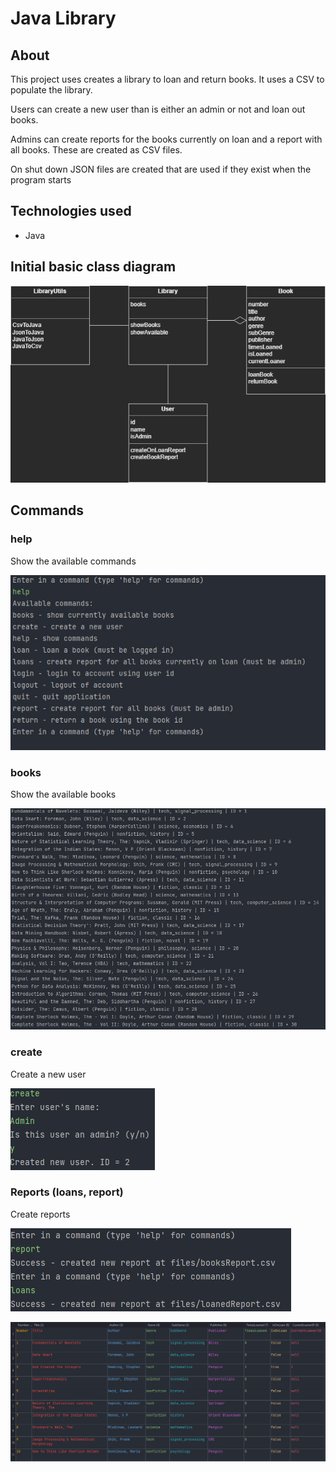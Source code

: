 # Java Library

## About

This project uses creates a library to loan and return books. It uses a CSV to populate the library.

Users can create a new user than is either an admin or not and loan out books.

Admins can create reports for the books currently on loan and a report with all books. These are created as CSV files.

On shut down JSON files are created that are used if they exist when the program starts


## Technologies used

- Java

## Initial basic class diagram

![ClassDiagram](/files/ClassDiagram.png)

## Commands
### help
Show the available commands

![Screenshot](/screenshots/Screenshot%202022-11-23%20131146.jpg)

### books
Show the available books

![Screenshot](/screenshots/Screenshot%202022-11-23%20131221.jpg)

### create
Create a new user

![Screenshot](/screenshots/Screenshot%202022-11-23%20131255.jpg)

### Reports (loans, report)
Create reports

![Screenshot](/screenshots/Screenshot%202022-11-23%20131344.jpg)

![Screenshot](/screenshots/Screenshot%202022-11-23%20132102.jpg)



